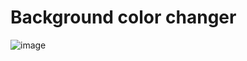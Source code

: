 # Background color changer
![image](https://github.com/Abhi865625/Backgroud-Color-Changer/assets/93569162/92de9325-b338-4f29-bfbf-c070f24cb4f1)

